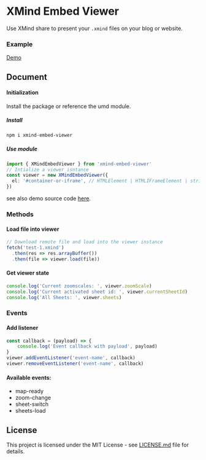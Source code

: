 # XMind Embed Viewer
Use XMind share to present your `.xmind` files on your blog or website.

### Example
[Demo](https://xmindltd.github.io/xmind-embed-viewer/)

## Document
#### Initialization
Install the package or reference the umd module.
##### Install
```bash
npm i xmind-embed-viewer
```
##### Use module
```typescript
import { XMindEmbedViewer } from 'xmind-embed-viewer'
// Intialize a viewer isntance
const viewer = new XMindEmbedViewer({
  el: '#container-or-iframe', // HTMLElement | HTMLIFrameElement | string
})
```
see also demo source code [here](./public/index.html).

### Methods

#### Load file into viewer
```typescript
// Download remote file and load into the viewer instance
fetch('test-1.xmind')
  .then(res => res.arrayBuffer())
  .then(file => viewer.load(file))
```

#### Get viewer state
```typescript
console.log('Current zoomscales: ', viewer.zoomScale)
console.log('Current activated sheet id: ', viewer.currentSheetId)
console.log('All Sheets: ', viewer.sheets)
```

### Events
#### Add listener
```typescript
const callback = (payload) => {
    console.log('Event callback with payload', payload)
}
viewer.addEventListener('event-name', callback)
viewer.removeEventListener('event-name', callback)
```
#### Available events:
* map-ready
* zoom-change
* sheet-switch
* sheets-load

## License
This project is licensed under the MIT License - see [LICENSE.md](LICENSE.md) file for details.
